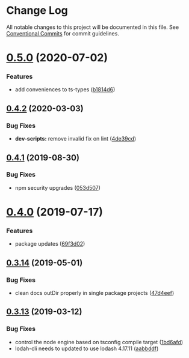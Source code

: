 # Change Log

All notable changes to this project will be documented in this file.
See [Conventional Commits](https://conventionalcommits.org) for commit guidelines.

# [0.5.0](https://github.com/forcedotcom/sfdx-dev-packages/compare/@salesforce/dev-scripts@0.4.2...@salesforce/dev-scripts@0.5.0) (2020-07-02)


### Features

* add conveniences to ts-types ([b1814d6](https://github.com/forcedotcom/sfdx-dev-packages/commit/b1814d6))





## [0.4.2](https://github.com/forcedotcom/sfdx-dev-packages/compare/@salesforce/dev-scripts@0.4.1...@salesforce/dev-scripts@0.4.2) (2020-03-03)


### Bug Fixes

* **dev-scripts:** remove invalid fix on lint ([4de39cd](https://github.com/forcedotcom/sfdx-dev-packages/commit/4de39cd))





## [0.4.1](https://github.com/forcedotcom/sfdx-dev-packages/compare/@salesforce/dev-scripts@0.4.0...@salesforce/dev-scripts@0.4.1) (2019-08-30)


### Bug Fixes

* npm security upgrades ([053d507](https://github.com/forcedotcom/sfdx-dev-packages/commit/053d507))





# [0.4.0](https://github.com/forcedotcom/sfdx-dev-packages/compare/@salesforce/dev-scripts@0.3.14...@salesforce/dev-scripts@0.4.0) (2019-07-17)


### Features

* package updates ([69f3d02](https://github.com/forcedotcom/sfdx-dev-packages/commit/69f3d02))





## [0.3.14](https://github.com/forcedotcom/sfdx-dev-packages/compare/@salesforce/dev-scripts@0.3.13...@salesforce/dev-scripts@0.3.14) (2019-05-01)


### Bug Fixes

* clean docs outDir properly in single package projects ([47d4eef](https://github.com/forcedotcom/sfdx-dev-packages/commit/47d4eef))





## [0.3.13](https://github.com/forcedotcom/sfdx-dev-packages/compare/@salesforce/dev-scripts@0.3.12...@salesforce/dev-scripts@0.3.13) (2019-03-12)


### Bug Fixes

* control the node engine based on tsconfig compile target ([1bd6afd](https://github.com/forcedotcom/sfdx-dev-packages/commit/1bd6afd))
* lodah-cli needs to updated to use lodash 4.17.11 ([aabbddf](https://github.com/forcedotcom/sfdx-dev-packages/commit/aabbddf))
